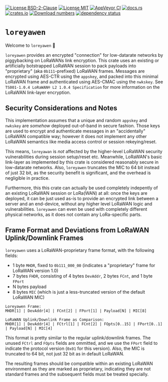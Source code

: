 [![License BSD-2-Clause](https://img.shields.io/badge/License-BSD--2--Clause-blue.svg)](https://opensource.org/licenses/BSD-2-Clause)
[![License MIT](https://img.shields.io/badge/License-MIT-blue.svg)](https://opensource.org/licenses/MIT)
[![AppVeyor CI](https://ci.appveyor.com/api/projects/status/github/KizzyCode/loreyawen-rust?svg=true)](https://ci.appveyor.com/project/KizzyCode/loreyawen-rust)
[![docs.rs](https://docs.rs/loreyawen/badge.svg)](https://docs.rs/loreyawen)
[![crates.io](https://img.shields.io/crates/v/loreyawen.svg)](https://crates.io/crates/loreyawen)
[![Download numbers](https://img.shields.io/crates/d/loreyawen.svg)](https://crates.io/crates/loreyawen)
[![dependency status](https://deps.rs/crate/loreyawen/latest/status.svg)](https://deps.rs/crate/loreyawen)


# `loreyawen`
Welcome to `loreyawen` 🎉

`loreyawen` provides an encrypted "connection" for low-datarate networks by piggybacking on LoRaWANs link encryption. 
This crate uses an existing or artificially botstrapped LoRaWAN session to pack payloads into "proprietary" (aka
`0b111`-prefixed) LoRaWAN frames. Messages are encrypted using AES-CTR using the `appskey`, and packed into this minimal
LoRaWAN frame and authenticated using AES-CMAC using the `nwkskey`. See `TS001-1.0.4 LoRaWAN® L2 1.0.4 Specification`
for more information on the LoRaWAN link-layer encryption.


## Security Considerations and Notes
This implementation assumes that a unique and random `appskey` and `nwkskey` are _somehow_ deployed out-of-band in
secure fashion. Those keys are used to encrypt and authenticate messages in an "accidentally" LoRaWAN compatible way;
however it does not implement any other LoRaWAN semantics like media access control or session rekeying/reset.

This means, `loreyawan` is _not_ affected by the higher-level LoRaWAN security vulnerabilities during session
setup/reset etc. Meanwhile, LoRaWAN's basic link-layer as implemented by this crate is considered reasonably secure in
low-datarate networks. Also, `loreyawen` truncates the MIC to 64 bit instead of just 32 bit, as the security benefit is
significant, and the overhead is negligible in practice.

Furthermore, this this crate can actually be used completely indepently of an existing LoRaWAN session or LoRa(WAN) at
all: once the keys are deployed, it can be just used as-is to provide an encrypted link between a server and an
end-device, without any higher level LoRaWAN logic and vulnerabilities. `loreyawen` can even be used with completely
different physical networks, as it does not contain any LoRa-specific parts.


## Frame Format and Deviations from LoRaWAN Uplink/Downlink Frames
`loreyawen` uses a LoRaWAN-proprietary frame format, with the following fields:
- 1 byte `MHDR`, fixed to `0b111_000_00` (indicates a "proprietary" frame for LoRaWAN version 1.0)
- 7 bytes `FHDR`, consisting of 4 bytes `DevAddr`, 2 bytes `FCnt`, and 1 byte `FPort`
- N bytes payload
- 8 bytes `MIC` (which is just a less-truncated version of the default LoRaWAN MIC)

```ascii
Loreyawen Frame:
MHDR[1] | DevAddr[4] | FCnt[2] | FPort[1] | Payload[N] | MIC[8]

LoRaWAN Uplink/Downlink Frame as Comparison:
MHDR[1] | DevAddr[4] | FCtrl[1] | FCnt[2] | FOpts[0..15] | FPort[0..1] | Payload[N] | MIC[4]
```

This format is pretty similar to the regular uplink/downlink frames. The unused `FCtrl` and `FOpts` fields are ommitted,
and we use the `FPort` field to indicate the protocol version (`0x01` for this version). Also, the MIC is truncated to
64 bit, not just 32 bit as in default LoRaWAN.

The resulting frames should be compatible within an existing LoRaWAN environment as they are marked as proprietary,
indicating they are not standard frames and the subsequent fields must be treated specially.
